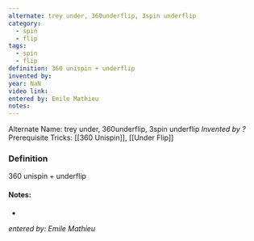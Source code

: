 ```yaml
---
alternate: trey under, 360underflip, 3spin underflip
category:
  - spin
  - flip
tags:
  - spin
  - flip
definition: 360 unispin + underflip
invented by: 
year: NaN
video link: 
entered by: Emile Mathieu
notes: 
---
```

Alternate Name: trey under, 360underflip, 3spin underflip
*Invented by ?*
Prerequisite Tricks: [[360 Unispin]], [[Under Flip]]

### Definition
360 unispin + underflip


#### Notes:
- 
*entered by: Emile Mathieu*
